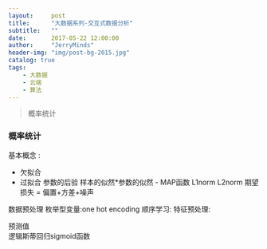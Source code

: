 ```yaml
---
layout:     post
title:      "大数据系列-交互式数据分析"
subtitle:   ""
date:       2017-05-22 12:00:00
author:     "JerryMinds"
header-img: "img/post-bg-2015.jpg"
catalog: true
tags:
    - 大数据
    - 云端
    - 算法
---
```


> 概率统计

### 概率统计
 基本概念 :



* 欠拟合
* 过拟合
参数的后验 样本的似然*参数的似然 - MAP函数
L1norm L2norm
期望损失 = 偏置+方差+噪声

数据预处理
    枚举型变量:one hot encoding
    顺序学习:
    特征预处理:

预测值    
    逻辑斯蒂回归sigmoid函数

